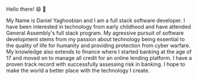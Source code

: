 Hello there! :smile:	:wave:

My Name is Daniel Yaghoobian and I am a full stack software developer. I have been interested in technology from early childhood and have attended General Assembly's full stack program. My agressive pursuit of software development stems from my passion about technology being essential to the quality of life for humanity and providing protection from cyber warfare. My knowledge also extends to finance where I started banking at the age of 17 and moved on to manage all credit for an online lending platform. I have a proven track record with successfully assessing risk in banking. I hope to make the world a better place with the technology I create. 
